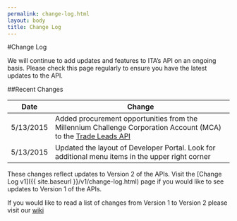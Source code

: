 ```yaml
---
permalink: change-log.html
layout: body
title: Change Log
---
```


#Change Log

We will continue to add updates and features to ITA’s API on an ongoing basis.  Please check this page regularly to ensure you have the latest updates to the API.

##Recent Changes

| Date            | Change                                                     |
| --------------- | --------------------------------------------------------------- |
| 5/13/2015       | Added procurement opportunities from the Millennium Challenge Corporation Account (MCA) to the [Trade Leads API](http://developer.trade.gov/trade-leads.html)  | 
| 5/13/2015       | Updated the layout of Developer Portal.  Look for additional menu items in the upper right corner  |

These changes reflect updates to Version 2 of the APIs.  Visit the [Change Log v1]({{ site.baseurl }}/v1/change-log.html) page if you would like to see updates to Version 1 of the APIs.

If you would like to read a list of changes from Version 1 to Version 2 please visit our [wiki](https://github.com/InternationalTradeAdministration/developerportal/wiki/Version-2-of-ITA%E2%80%99s-Data-Services-Platform-Released)







